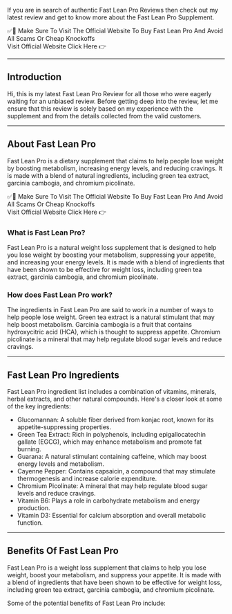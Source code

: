 If you are in search of authentic Fast Lean Pro Reviews then check out my latest review and get to know more about the Fast Lean Pro Supplement.

✅🌿 Make Sure To Visit The Official Website To Buy Fast Lean Pro And Avoid All Scams Or Cheap Knockoffs  
Visit Official Website Click Here 👉 

---

## Introduction
Hi, this is my latest Fast Lean Pro Review for all those who were eagerly waiting for an unbiased review. Before getting deep into the review, let me ensure that this review is solely based on my experience with the supplement and from the details collected from the valid customers.

---

## About Fast Lean Pro
Fast Lean Pro is a dietary supplement that claims to help people lose weight by boosting metabolism, increasing energy levels, and reducing cravings. It is made with a blend of natural ingredients, including green tea extract, garcinia cambogia, and chromium picolinate.

✅🌿 Make Sure To Visit The Official Website To Buy Fast Lean Pro And Avoid All Scams Or Cheap Knockoffs  
Visit Official Website Click Here 👉 

### What is Fast Lean Pro?
Fast Lean Pro is a natural weight loss supplement that is designed to help you lose weight by boosting your metabolism, suppressing your appetite, and increasing your energy levels. It is made with a blend of ingredients that have been shown to be effective for weight loss, including green tea extract, garcinia cambogia, and chromium picolinate.

### How does Fast Lean Pro work?
The ingredients in Fast Lean Pro are said to work in a number of ways to help people lose weight. Green tea extract is a natural stimulant that may help boost metabolism. Garcinia cambogia is a fruit that contains hydroxycitric acid (HCA), which is thought to suppress appetite. Chromium picolinate is a mineral that may help regulate blood sugar levels and reduce cravings.

---

## Fast Lean Pro Ingredients
Fast Lean Pro ingredient list includes a combination of vitamins, minerals, herbal extracts, and other natural compounds. Here's a closer look at some of the key ingredients:
- Glucomannan: A soluble fiber derived from konjac root, known for its appetite-suppressing properties.
- Green Tea Extract: Rich in polyphenols, including epigallocatechin gallate (EGCG), which may enhance metabolism and promote fat burning.
- Guarana: A natural stimulant containing caffeine, which may boost energy levels and metabolism.
- Cayenne Pepper: Contains capsaicin, a compound that may stimulate thermogenesis and increase calorie expenditure.
- Chromium Picolinate: A mineral that may help regulate blood sugar levels and reduce cravings.
- Vitamin B6: Plays a role in carbohydrate metabolism and energy production.
- Vitamin D3: Essential for calcium absorption and overall metabolic function.

---

## Benefits Of Fast Lean Pro
Fast Lean Pro is a weight loss supplement that claims to help you lose weight, boost your metabolism, and suppress your appetite. It is made with a blend of ingredients that have been shown to be effective for weight loss, including green tea extract, garcinia cambogia, and chromium picolinate.

Some of the potential benefits of Fast Lean Pro include:
